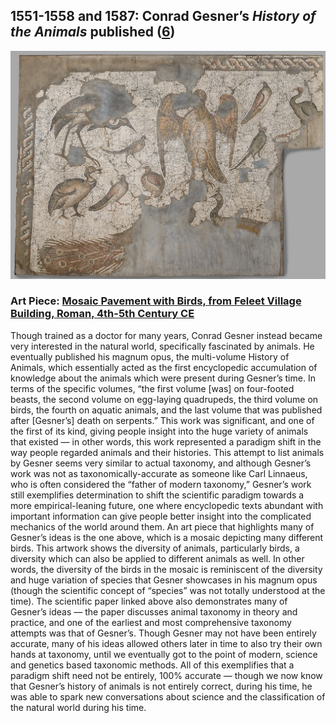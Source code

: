 ## 1551-1558 and 1587: Conrad Gesner’s <em>History of the Animals</em> published ([6](https://www.loc.gov/item/06004347/))

![gessner](/images/gessner.jpg)

### Art Piece: [Mosaic Pavement with Birds, from Feleet Village Building, Roman, 4th-5th Century CE](https://hvrd.art/o/291656)

Though trained as a doctor for many years, Conrad Gesner instead became very interested in the natural world, specifically fascinated by animals. He eventually published his magnum opus, the multi-volume History of Animals, which essentially acted as the first encyclopedic accumulation of knowledge about the animals which were present during Gesner’s time. In terms of the specific volumes, “the first volume [was] on four-footed beasts, the second volume on egg-laying quadrupeds, the third volume on birds, the fourth on aquatic animals, and the last volume that was published after [Gesner’s] death on serpents.” This work was significant, and one of the first of its kind, giving people insight into the huge variety of animals that existed — in other words, this work represented a paradigm shift in the way people regarded animals and their histories. This attempt to list animals by Gesner seems very similar to actual taxonomy, and although Gesner’s work was not as taxonomically-accurate as someone like Carl Linnaeus, who is often considered the “father of modern taxonomy,” Gesner’s work still exemplifies determination to shift the scientific paradigm towards a more empirical-leaning future, one where encyclopedic texts abundant with important information can give people better insight into the complicated mechanics of the world around them. An art piece that highlights many of Gesner’s ideas is the one above, which is a mosaic depicting many different birds. This artwork shows the diversity of animals, particularly birds, a diversity which can also be applied to different animals as well. In other words, the diversity of the birds in the mosaic is reminiscent of the diversity and huge variation of species that Gesner showcases in his magnum opus (though the scientific concept of “species” was not totally understood at the time). The scientific paper linked above also demonstrates many of Gesner’s ideas — the paper discusses animal taxonomy in theory and practice, and one of the earliest and most comprehensive taxonomy attempts was that of Gesner’s. Though Gesner may not have been entirely accurate, many of his ideas allowed others later in time to also try their own hands at taxonomy, until we eventually got to the point of modern, science and genetics based taxonomic methods. All of this exemplifies that a paradigm shift need not be entirely, 100% accurate — though we now know that Gesner’s history of animals is not entirely correct, during his time, he was able to spark new conversations about science and the classification of the natural world during his time. 
